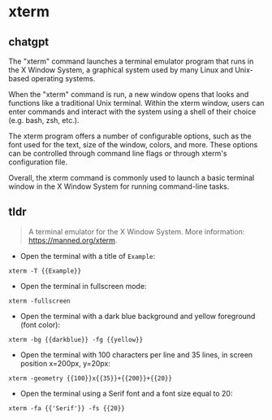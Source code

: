 # xterm 
## chatgpt 
The "xterm" command launches a terminal emulator program that runs in the X Window System, a graphical system used by many Linux and Unix-based operating systems. 

When the "xterm" command is run, a new window opens that looks and functions like a traditional Unix terminal. Within the xterm window, users can enter commands and interact with the system using a shell of their choice (e.g. bash, zsh, etc.).

The xterm program offers a number of configurable options, such as the font used for the text, size of the window, colors, and more. These options can be controlled through command line flags or through xterm's configuration file.

Overall, the xterm command is commonly used to launch a basic terminal window in the X Window System for running command-line tasks. 

## tldr 
 
> A terminal emulator for the X Window System.
> More information: <https://manned.org/xterm>.

- Open the terminal with a title of `Example`:

`xterm -T {{Example}}`

- Open the terminal in fullscreen mode:

`xterm -fullscreen`

- Open the terminal with a dark blue background and yellow foreground (font color):

`xterm -bg {{darkblue}} -fg {{yellow}}`

- Open the terminal with 100 characters per line and 35 lines, in screen position x=200px, y=20px:

`xterm -geometry {{100}}x{{35}}+{{200}}+{{20}}`

- Open the terminal using a Serif font and a font size equal to 20:

`xterm -fa {{'Serif'}} -fs {{20}}`
